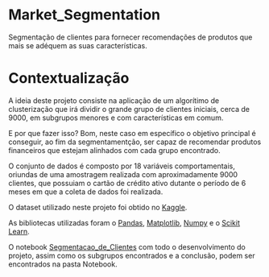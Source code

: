 # Market_Segmentation
 Segmentação de clientes para fornecer  recomendações de produtos que mais se adéquem as suas características.
 
# Contextualização

A ideia deste projeto consiste na aplicação de um algorítimo de clusterização que irá dividir o grande grupo de clientes iniciais, cerca de 9000, em subgrupos menores e com características em comum. 

E por que fazer isso? Bom, neste caso em específico o objetivo principal é conseguir, ao fim da segmentamentção, ser capaz de recomendar produtos financeiros que estejam alinhados com cada grupo encontrado.

O conjunto de dados é composto por 18 variáveis comportamentais, oriundas de uma amostragem realizada com aproximadamente 9000 clientes, que possuiam o cartão de crédito ativo dutante o período de 6 meses em que a coleta de dados foi realizada.

O dataset utilizado neste projeto foi obtido no [Kaggle](https://www.kaggle.com/datasets/jillanisofttech/market-segmentation-in-insurance-unsupervised).

As bibliotecas utilizadas foram o [Pandas](https://pandas.pydata.org/docs/user_guide/index.html#user-guide), [Matplotlib](https://matplotlib.org/stable/tutorials/index.html), [Numpy](https://numpy.org/doc/stable/user/whatisnumpy.html) e o [Scikit Learn](https://scikit-learn.org/stable/).

O notebook [Segmentacao_de_Clientes](https://github.com/MateusSampaio1/Market_Segmentation/blob/main/Notebook/Segmentacao_de_Clientes.ipynb) com todo o desenvolvimento do projeto, assim como os subgrupos encontrados e a conclusão, podem ser encontrados na pasta Notebook.
